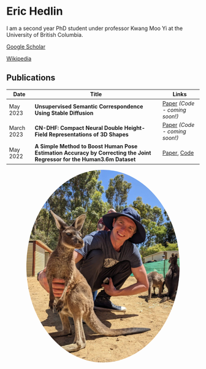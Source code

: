 # Eric Hedlin

I am a second year PhD student under professor Kwang Moo Yi at the University of British Columbia. 

[Google Scholar](https://scholar.google.ca/citations?hl=en&user=x6t__GoAAAAJ)

[Wikipedia](https://en.wikipedia.org/wiki/Eric_Hedlin)

## Publications

| Date | Title | Links |
| ---- | ----- | ----- |
| May 2023 | **Unsupervised Semantic Correspondence Using Stable Diffusion** | [Paper](https://arxiv.org/abs/2305.15581) *(Code - coming soon!)* |
| March 2023 | **CN-DHF: Compact Neural Double Height-Field Representations of 3D Shapes** | [Paper](https://arxiv.org/abs/2304.13141) *(Code - coming soon!)* |
| May 2022 | **A Simple Method to Boost Human Pose Estimation Accuracy by Correcting the Joint Regressor for the Human3.6m Dataset** | [Paper](https://arxiv.org/abs/2205.00076), [Code](https://github.com/ubc-vision/joint-regressor-refinement) |

<center>
  <img src="eric_hedlin.jpeg" width="400" style="object-fit: cover; object-position: center; border-radius: 50%;">
</center>
